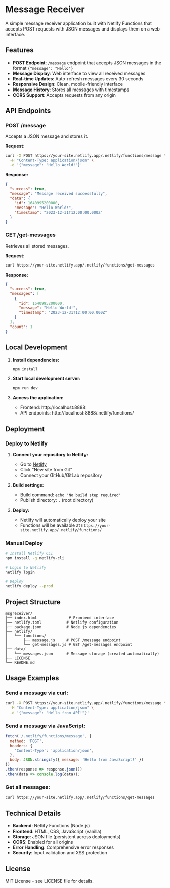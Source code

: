 # Message Receiver

A simple message receiver application built with Netlify Functions that accepts POST requests with JSON messages and displays them on a web interface.

## Features

- **POST Endpoint**: `/message` endpoint that accepts JSON messages in the format `{"message": "Hello"}`
- **Message Display**: Web interface to view all received messages
- **Real-time Updates**: Auto-refresh messages every 30 seconds
- **Responsive Design**: Clean, mobile-friendly interface
- **Message History**: Stores all messages with timestamps
- **CORS Support**: Accepts requests from any origin

## API Endpoints

### POST /message
Accepts a JSON message and stores it.

**Request:**
```bash
curl -X POST https://your-site.netlify.app/.netlify/functions/message \
  -H "Content-Type: application/json" \
  -d '{"message": "Hello World!"}'
```

**Response:**
```json
{
  "success": true,
  "message": "Message received successfully",
  "data": {
    "id": 1640995200000,
    "message": "Hello World!",
    "timestamp": "2023-12-31T12:00:00.000Z"
  }
}
```

### GET /get-messages
Retrieves all stored messages.

**Request:**
```bash
curl https://your-site.netlify.app/.netlify/functions/get-messages
```

**Response:**
```json
{
  "success": true,
  "messages": [
    {
      "id": 1640995200000,
      "message": "Hello World!",
      "timestamp": "2023-12-31T12:00:00.000Z"
    }
  ],
  "count": 1
}
```

## Local Development

1. **Install dependencies:**
   ```bash
   npm install
   ```

2. **Start local development server:**
   ```bash
   npm run dev
   ```

3. **Access the application:**
   - Frontend: http://localhost:8888
   - API endpoints: http://localhost:8888/.netlify/functions/

## Deployment

### Deploy to Netlify

1. **Connect your repository to Netlify:**
   - Go to [Netlify](https://netlify.com)
   - Click "New site from Git"
   - Connect your GitHub/GitLab repository

2. **Build settings:**
   - Build command: `echo 'No build step required'`
   - Publish directory: `.` (root directory)

3. **Deploy:**
   - Netlify will automatically deploy your site
   - Functions will be available at `https://your-site.netlify.app/.netlify/functions/`

### Manual Deploy

```bash
# Install Netlify CLI
npm install -g netlify-cli

# Login to Netlify
netlify login

# Deploy
netlify deploy --prod
```

## Project Structure

```
msgreceiver/
├── index.html              # Frontend interface
├── netlify.toml           # Netlify configuration
├── package.json           # Node.js dependencies
├── netlify/
│   └── functions/
│       ├── message.js     # POST /message endpoint
│       └── get-messages.js # GET /get-messages endpoint
├── data/
│   └── messages.json      # Message storage (created automatically)
├── LICENSE
└── README.md
```

## Usage Examples

### Send a message via curl:
```bash
curl -X POST https://your-site.netlify.app/.netlify/functions/message \
  -H "Content-Type: application/json" \
  -d '{"message": "Hello from API!"}'
```

### Send a message via JavaScript:
```javascript
fetch('/.netlify/functions/message', {
  method: 'POST',
  headers: {
    'Content-Type': 'application/json',
  },
  body: JSON.stringify({ message: 'Hello from JavaScript!' })
})
.then(response => response.json())
.then(data => console.log(data));
```

### Get all messages:
```bash
curl https://your-site.netlify.app/.netlify/functions/get-messages
```

## Technical Details

- **Backend**: Netlify Functions (Node.js)
- **Frontend**: HTML, CSS, JavaScript (vanilla)
- **Storage**: JSON file (persistent across deployments)
- **CORS**: Enabled for all origins
- **Error Handling**: Comprehensive error responses
- **Security**: Input validation and XSS protection

## License

MIT License - see LICENSE file for details.

